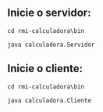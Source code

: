 ## Inicie o servidor:

```cd rmi-calculadora\bin```

```java calculadora.Servidor```

## Inicie o cliente:

```cd rmi-calculadora\bin```

```java calculadora.Cliente```
